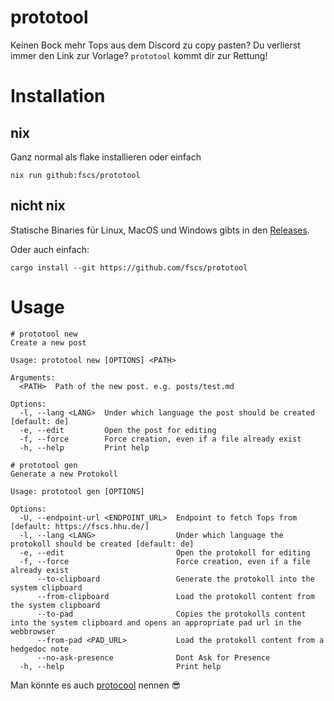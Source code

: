 # prototool

Keinen Bock mehr Tops aus dem Discord zu copy pasten? Du verlierst immer den Link zur Vorlage?
`prototool` kommt dir zur Rettung!

# Installation

## nix

Ganz normal als flake installieren oder einfach

```
nix run github:fscs/prototool
```

## nicht nix

Statische Binaries für Linux, MacOS und Windows gibts in den [Releases](https://github.com/fscs/prototool/releases/latest).

Oder auch einfach:
```
cargo install --git https://github.com/fscs/prototool
```

# Usage

```
# prototool new
Create a new post

Usage: prototool new [OPTIONS] <PATH>

Arguments:
  <PATH>  Path of the new post. e.g. posts/test.md

Options:
  -l, --lang <LANG>  Under which language the post should be created [default: de]
  -e, --edit         Open the post for editing
  -f, --force        Force creation, even if a file already exist
  -h, --help         Print help

# prototool gen
Generate a new Protokoll

Usage: prototool gen [OPTIONS]

Options:
  -U, --endpoint-url <ENDPOINT_URL>  Endpoint to fetch Tops from [default: https://fscs.hhu.de/]
  -l, --lang <LANG>                  Under which language the protokoll should be created [default: de]
  -e, --edit                         Open the protokoll for editing
  -f, --force                        Force creation, even if a file already exist
      --to-clipboard                 Generate the protokoll into the system clipboard
      --from-clipboard               Load the protokoll content from the system clipboard
      --to-pad                       Copies the protokolls content into the system clipboard and opens an appropriate pad url in the webbrowser
      --from-pad <PAD_URL>           Load the protokoll content from a hedgedoc note
      --no-ask-presence              Dont Ask for Presence
  -h, --help                         Print help
```

Man könnte es auch [protocool](https://www.youtube.com/watch?v=BxDmrzuPsYk) nennen :sunglasses:
